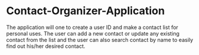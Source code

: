 # Contact-Organizer-Application
The application will one to create a user ID and make a contact list for personal uses. ​The user can add a new contact or update any existing contact from the list and the user can also search contact by name to easily find out his/her desired contact.
